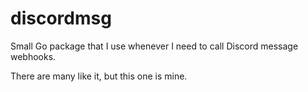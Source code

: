 # discordmsg
Small Go package that I use whenever I need to call Discord message webhooks.

There are many like it, but this one is mine.
